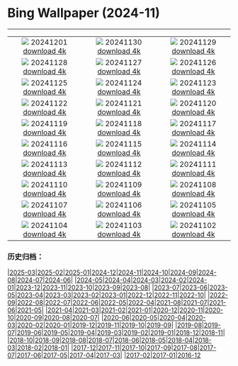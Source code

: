 # Bing Wallpaper (2024-11)
**************
| | | |
| :----: | :----: | :----: |
| ![](https://www.bing.com/th?id=OHR.KilchurnAutumn_ROW4010675515_1920x1080.jpg) 20241201 [download 4k](https://www.bing.com/th?id=OHR.KilchurnAutumn_ROW4010675515_UHD.jpg) | ![](https://www.bing.com/th?id=OHR.MtStMichel_ROW4006796643_1920x1080.jpg) 20241130 [download 4k](https://www.bing.com/th?id=OHR.MtStMichel_ROW4006796643_UHD.jpg) | ![](https://www.bing.com/th?id=OHR.AssiniboineTS_ROW4675507438_1920x1080.jpg) 20241129 [download 4k](https://www.bing.com/th?id=OHR.AssiniboineTS_ROW4675507438_UHD.jpg) |
| ![](https://www.bing.com/th?id=OHR.SemoisRiver_ROW4510626707_1920x1080.jpg) 20241128 [download 4k](https://www.bing.com/th?id=OHR.SemoisRiver_ROW4510626707_UHD.jpg) | ![](https://www.bing.com/th?id=OHR.TrulliGrove_ROW4317379602_1920x1080.jpg) 20241127 [download 4k](https://www.bing.com/th?id=OHR.TrulliGrove_ROW4317379602_UHD.jpg) | ![](https://www.bing.com/th?id=OHR.AmboseliGiraffes_ROW0162747010_1920x1080.jpg) 20241126 [download 4k](https://www.bing.com/th?id=OHR.AmboseliGiraffes_ROW0162747010_UHD.jpg) |
| ![](https://www.bing.com/th?id=OHR.SonomaCoast_ROW3878419816_1920x1080.jpg) 20241125 [download 4k](https://www.bing.com/th?id=OHR.SonomaCoast_ROW3878419816_UHD.jpg) | ![](https://www.bing.com/th?id=OHR.FibonacciAloe_ROW3509293610_1920x1080.jpg) 20241124 [download 4k](https://www.bing.com/th?id=OHR.FibonacciAloe_ROW3509293610_UHD.jpg) | ![](https://www.bing.com/th?id=OHR.ZafraCastle_ROW3332060714_1920x1080.jpg) 20241123 [download 4k](https://www.bing.com/th?id=OHR.ZafraCastle_ROW3332060714_UHD.jpg) |
| ![](https://www.bing.com/th?id=OHR.LionCubs_ROW2972211378_1920x1080.jpg) 20241122 [download 4k](https://www.bing.com/th?id=OHR.LionCubs_ROW2972211378_UHD.jpg) | ![](https://www.bing.com/th?id=OHR.PontBordeaux_ROW2724268196_1920x1080.jpg) 20241121 [download 4k](https://www.bing.com/th?id=OHR.PontBordeaux_ROW2724268196_UHD.jpg) | ![](https://www.bing.com/th?id=OHR.TasmansArch_ROW1494277612_1920x1080.jpg) 20241120 [download 4k](https://www.bing.com/th?id=OHR.TasmansArch_ROW1494277612_UHD.jpg) |
| ![](https://www.bing.com/th?id=OHR.PorthcawlLighthouse_ROW1281814132_1920x1080.jpg) 20241119 [download 4k](https://www.bing.com/th?id=OHR.PorthcawlLighthouse_ROW1281814132_UHD.jpg) | ![](https://www.bing.com/th?id=OHR.RedStag_ROW1122009740_1920x1080.jpg) 20241118 [download 4k](https://www.bing.com/th?id=OHR.RedStag_ROW1122009740_UHD.jpg) | ![](https://www.bing.com/th?id=OHR.FrieslandNetherlands_ROW0959501177_1920x1080.jpg) 20241117 [download 4k](https://www.bing.com/th?id=OHR.FrieslandNetherlands_ROW0959501177_UHD.jpg) |
| ![](https://www.bing.com/th?id=OHR.YiPengLanterns_ROW0791064534_1920x1080.jpg) 20241116 [download 4k](https://www.bing.com/th?id=OHR.YiPengLanterns_ROW0791064534_UHD.jpg) | ![](https://www.bing.com/th?id=OHR.ManarolaItaly_ROW3446611926_1920x1080.jpg) 20241115 [download 4k](https://www.bing.com/th?id=OHR.ManarolaItaly_ROW3446611926_UHD.jpg) | ![](https://www.bing.com/th?id=OHR.KelpForest_ROW3326662515_1920x1080.jpg) 20241114 [download 4k](https://www.bing.com/th?id=OHR.KelpForest_ROW3326662515_UHD.jpg) |
| ![](https://www.bing.com/th?id=OHR.CoveArch_ROW3082849932_1920x1080.jpg) 20241113 [download 4k](https://www.bing.com/th?id=OHR.CoveArch_ROW3082849932_UHD.jpg) | ![](https://www.bing.com/th?id=OHR.Banff24_ROW2964082946_1920x1080.jpg) 20241112 [download 4k](https://www.bing.com/th?id=OHR.Banff24_ROW2964082946_UHD.jpg) | ![](https://www.bing.com/th?id=OHR.YucatanFlamingos_ROW2801989709_1920x1080.jpg) 20241111 [download 4k](https://www.bing.com/th?id=OHR.YucatanFlamingos_ROW2801989709_UHD.jpg) |
| ![](https://www.bing.com/th?id=OHR.MoroccoMilkyWay_ROW2511073196_1920x1080.jpg) 20241110 [download 4k](https://www.bing.com/th?id=OHR.MoroccoMilkyWay_ROW2511073196_UHD.jpg) | ![](https://www.bing.com/th?id=OHR.GlacialRivers_ROW2329464113_1920x1080.jpg) 20241109 [download 4k](https://www.bing.com/th?id=OHR.GlacialRivers_ROW2329464113_UHD.jpg) | ![](https://www.bing.com/th?id=OHR.CanadaWolves_ROW1146778576_1920x1080.jpg) 20241108 [download 4k](https://www.bing.com/th?id=OHR.CanadaWolves_ROW1146778576_UHD.jpg) |
| ![](https://www.bing.com/th?id=OHR.ShiShiBeach_ROW0645631083_1920x1080.jpg) 20241107 [download 4k](https://www.bing.com/th?id=OHR.ShiShiBeach_ROW0645631083_UHD.jpg) | ![](https://www.bing.com/th?id=OHR.LencoisMaranhao_ROW0281331597_1920x1080.jpg) 20241106 [download 4k](https://www.bing.com/th?id=OHR.LencoisMaranhao_ROW0281331597_UHD.jpg) | ![](https://www.bing.com/th?id=OHR.CumbriaAutumn_ROW9833146511_1920x1080.jpg) 20241105 [download 4k](https://www.bing.com/th?id=OHR.CumbriaAutumn_ROW9833146511_UHD.jpg) |
| ![](https://www.bing.com/th?id=OHR.YucatanBiosphere_ROW8274257412_1920x1080.jpg) 20241104 [download 4k](https://www.bing.com/th?id=OHR.YucatanBiosphere_ROW8274257412_UHD.jpg) | ![](https://www.bing.com/th?id=OHR.BisonYellowstone_ROW7352614492_1920x1080.jpg) 20241103 [download 4k](https://www.bing.com/th?id=OHR.BisonYellowstone_ROW7352614492_UHD.jpg) | ![](https://www.bing.com/th?id=OHR.VineyardsBlackForestFall_ROW7858513013_1920x1080.jpg) 20241102 [download 4k](https://www.bing.com/th?id=OHR.VineyardsBlackForestFall_ROW7858513013_UHD.jpg) |

### 历史归档：

|[2025-03](/2025-03/2025-03.md)|[2025-02](/2025-02/2025-02.md)|[2025-01](/2025-01/2025-01.md)|[2024-12](/2024-12/2024-12.md)|[2024-11](/2024-11/2024-11.md)|[2024-10](/2024-10/2024-10.md)|[2024-09](/2024-09/2024-09.md)|[2024-08](/2024-08/2024-08.md)|[2024-07](/2024-07/2024-07.md)|[2024-06](/2024-06/2024-06.md)|
|[2024-05](/2024-05/2024-05.md)|[2024-04](/2024-04/2024-04.md)|[2024-03](/2024-03/2024-03.md)|[2024-02](/2024-02/2024-02.md)|[2024-01](/2024-01/2024-01.md)|[2023-12](/2023-12/2023-12.md)|[2023-11](/2023-11/2023-11.md)|[2023-10](/2023-10/2023-10.md)|[2023-09](/2023-09/2023-09.md)|[2023-08](/2023-08/2023-08.md)|
|[2023-07](/2023-07/2023-07.md)|[2023-06](/2023-06/2023-06.md)|[2023-05](/2023-05/2023-05.md)|[2023-04](/2023-04/2023-04.md)|[2023-03](/2023-03/2023-03.md)|[2023-02](/2023-02/2023-02.md)|[2023-01](/2023-01/2023-01.md)|[2022-12](/2022-12/2022-12.md)|[2022-11](/2022-11/2022-11.md)|[2022-10](/2022-10/2022-10.md)|
|[2022-09](/2022-09/2022-09.md)|[2022-08](/2022-08/2022-08.md)|[2022-07](/2022-07/2022-07.md)|[2022-06](/2022-06/2022-06.md)|[2022-05](/2022-05/2022-05.md)|[2022-04](/2022-04/2022-04.md)|[2021-08](/2021-08/2021-08.md)|[2021-07](/2021-07/2021-07.md)|[2021-06](/2021-06/2021-06.md)|[2021-05](/2021-05/2021-05.md)|
|[2021-04](/2021-04/2021-04.md)|[2021-03](/2021-03/2021-03.md)|[2021-02](/2021-02/2021-02.md)|[2021-01](/2021-01/2021-01.md)|[2020-12](/2020-12/2020-12.md)|[2020-11](/2020-11/2020-11.md)|[2020-10](/2020-10/2020-10.md)|[2020-09](/2020-09/2020-09.md)|[2020-08](/2020-08/2020-08.md)|[2020-07](/2020-07/2020-07.md)|
|[2020-06](/2020-06/2020-06.md)|[2020-05](/2020-05/2020-05.md)|[2020-04](/2020-04/2020-04.md)|[2020-03](/2020-03/2020-03.md)|[2020-02](/2020-02/2020-02.md)|[2020-01](/2020-01/2020-01.md)|[2019-12](/2019-12/2019-12.md)|[2019-11](/2019-11/2019-11.md)|[2019-10](/2019-10/2019-10.md)|[2019-09](/2019-09/2019-09.md)|
|[2019-08](/2019-08/2019-08.md)|[2019-07](/2019-07/2019-07.md)|[2019-06](/2019-06/2019-06.md)|[2019-05](/2019-05/2019-05.md)|[2019-04](/2019-04/2019-04.md)|[2019-03](/2019-03/2019-03.md)|[2019-02](/2019-02/2019-02.md)|[2019-01](/2019-01/2019-01.md)|[2018-12](/2018-12/2018-12.md)|[2018-11](/2018-11/2018-11.md)|
|[2018-10](/2018-10/2018-10.md)|[2018-09](/2018-09/2018-09.md)|[2018-08](/2018-08/2018-08.md)|[2018-07](/2018-07/2018-07.md)|[2018-06](/2018-06/2018-06.md)|[2018-05](/2018-05/2018-05.md)|[2018-04](/2018-04/2018-04.md)|[2018-03](/2018-03/2018-03.md)|[2018-02](/2018-02/2018-02.md)|[2018-01](/2018-01/2018-01.md)|
|[2017-12](/2017-12/2017-12.md)|[2017-11](/2017-11/2017-11.md)|[2017-10](/2017-10/2017-10.md)|[2017-09](/2017-09/2017-09.md)|[2017-08](/2017-08/2017-08.md)|[2017-07](/2017-07/2017-07.md)|[2017-06](/2017-06/2017-06.md)|[2017-05](/2017-05/2017-05.md)|[2017-04](/2017-04/2017-04.md)|[2017-03](/2017-03/2017-03.md)|
|[2017-02](/2017-02/2017-02.md)|[2017-01](/2017-01/2017-01.md)|[2016-12](/2016-12/2016-12.md)